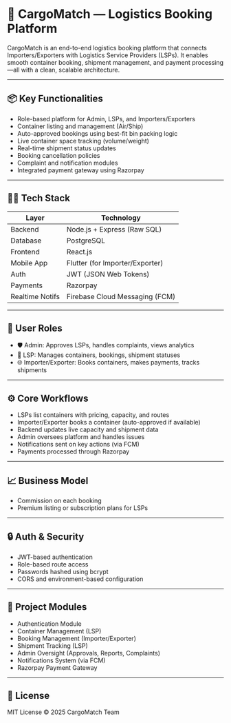 # 🚚 CargoMatch — Logistics Booking Platform

CargoMatch is an end-to-end logistics booking platform that connects Importers/Exporters with Logistics Service Providers (LSPs). It enables smooth container booking, shipment management, and payment processing—all with a clean, scalable architecture.

---

## 📦 Key Functionalities

- Role-based platform for Admin, LSPs, and Importers/Exporters
- Container listing and management (Air/Ship)
- Auto-approved bookings using best-fit bin packing logic
- Live container space tracking (volume/weight)
- Real-time shipment status updates
- Booking cancellation policies
- Complaint and notification modules
- Integrated payment gateway using Razorpay

---

## 🧑‍💻 Tech Stack

| Layer         | Technology                    |
|---------------|-------------------------------|
| Backend       | Node.js + Express (Raw SQL)   |
| Database      | PostgreSQL                    |
| Frontend      | React.js                      |
| Mobile App    | Flutter (for Importer/Exporter)|
| Auth          | JWT (JSON Web Tokens)         |
| Payments      | Razorpay                      |
| Realtime Notifs | Firebase Cloud Messaging (FCM) |

---

## 👥 User Roles

- 🛡️ Admin: Approves LSPs, handles complaints, views analytics
- 🚛 LSP: Manages containers, bookings, shipment statuses
- 🌐 Importer/Exporter: Books containers, makes payments, tracks shipments

---

## ⚙️ Core Workflows

- LSPs list containers with pricing, capacity, and routes
- Importer/Exporter books a container (auto-approved if available)
- Backend updates live capacity and shipment data
- Admin oversees platform and handles issues
- Notifications sent on key actions (via FCM)
- Payments processed through Razorpay

---

## 📈 Business Model

- Commission on each booking
- Premium listing or subscription plans for LSPs

---

## 🔒 Auth & Security

- JWT-based authentication
- Role-based route access
- Passwords hashed using bcrypt
- CORS and environment-based configuration

---

## 🏁 Project Modules

- Authentication Module
- Container Management (LSP)
- Booking Management (Importer/Exporter)
- Shipment Tracking (LSP)
- Admin Oversight (Approvals, Reports, Complaints)
- Notifications System (via FCM)
- Razorpay Payment Gateway

---

## 📄 License

MIT License © 2025 CargoMatch Team

